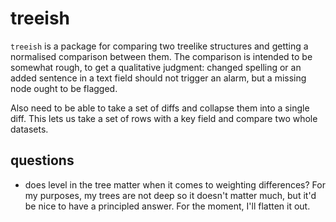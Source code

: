 # treeish

`treeish` is a package for comparing two treelike structures and getting a normalised
comparison between them. The comparison is intended to be somewhat rough, to get a
qualitative judgment: changed spelling or an added sentence in a text field should
not trigger an alarm, but a missing node ought to be flagged.

Also need to be able to take a set of diffs and collapse them into a single diff.
This lets us take a set of rows with a key field and compare two whole datasets.

## questions

- does level in the tree matter when it comes to weighting differences?
  For my purposes, my trees are not deep so it doesn't matter much, but it'd
  be nice to have a principled answer. For the moment, I'll flatten it out.
